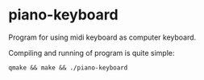 piano-keyboard
==============

Program for using midi keyboard as computer keyboard.

Compiling and running of program is quite simple:

    qmake && make && ./piano-keyboard


